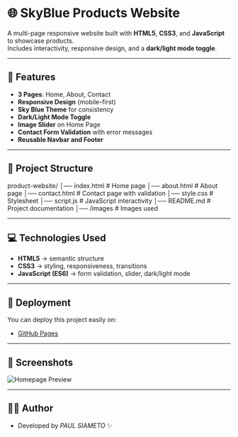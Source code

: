 # 🌐 SkyBlue Products Website

A multi-page responsive website built with **HTML5**, **CSS3**, and **JavaScript** to showcase products.  
Includes interactivity, responsive design, and a **dark/light mode toggle**.

---

## 🚀 Features

- **3 Pages**: Home, About, Contact
- **Responsive Design** (mobile-first)
- **Sky Blue Theme** for consistency
- **Dark/Light Mode Toggle**
- **Image Slider** on Home Page
- **Contact Form Validation** with error messages
- **Reusable Navbar and Footer**

---

## 📂 Project Structure

product-website/
│── index.html # Home page
│── about.html # About page
│── contact.html # Contact page with validation
│── style.css # Stylesheet
│── script.js # JavaScript interactivity
│── README.md # Project documentation
│── /images # Images used

---

## 💻 Technologies Used

- **HTML5** → semantic structure
- **CSS3** → styling, responsiveness, transitions
- **JavaScript (ES6)** → form validation, slider, dark/light mode

---

## 🔧 Deployment

You can deploy this project easily on:

- [GitHub Pages](https://paul-siameto.github.io/plp-webtechnologies-classroom-july2025-july-2025-final-project-and-deployment/)

---

## 📸 Screenshots

![Homepage Preview](images/product1.jpg)

---

## 👨‍💻 Author

- Developed by *PAUL SIAMETO* ✨
